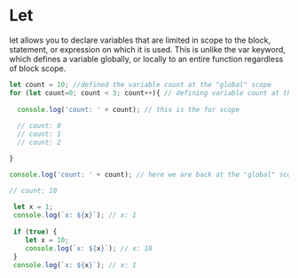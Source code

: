 # Let

let allows you to declare variables that are limited in scope to the block, statement, or expression on which it is used. This is unlike the var keyword, which defines a variable globally, or locally to an entire function regardless of block scope.

``` Javascript
let count = 10; //defined the variable count at the "global" scope
for (let count=0; count < 3; count++){ // defining variable count at the for's block scope
  
  console.log('count: ' + count); // this is the for scope
  
  // count: 0
  // count: 1
  // count: 2

}

console.log('count: ' + count); // here we are back at the "global" scope

// count: 10
 
 let x = 1;
 console.log(`x: ${x}`); // x: 1
 
 if (true) {
    let x = 10;
    console.log(`x: ${x}`); // x: 10
 }
 console.log(`x: ${x}`); // x: 1
```